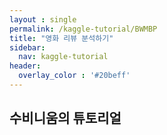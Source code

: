 ```yaml
---
layout : single
permalink: /kaggle-tutorial/BWMBP
title: "영화 리뷰 분석하기"
sidebar:
  nav: kaggle-tutorial
header:
  overlay_color : '#20beff'
---
```


## 수비니움의 튜토리얼
